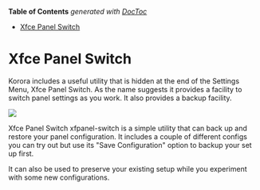 

**Table of Contents**  *generated with [DocToc](https://github.com/thlorenz/doctoc)*

- [Xfce Panel Switch](#xfce-panel-switch)



# Xfce Panel Switch

Korora includes a useful utility that is hidden at the end of the Settings Menu, Xfce Panel Switch. As the name suggests it provides a facility to switch panel settings as you work. It also provides a backup facility.

![](https://github.com/kororaproject/kp-documentation/wiki/img/Xfce-Panel-Switch.png)

Xfce Panel Switch xfpanel-switch is a simple utility that can back up and restore your panel configuration. It includes a couple of different configs you can try out but use its "Save Configuration" option to backup your set up first.

It can also be used to preserve your existing setup while you experiment with some new configurations.
